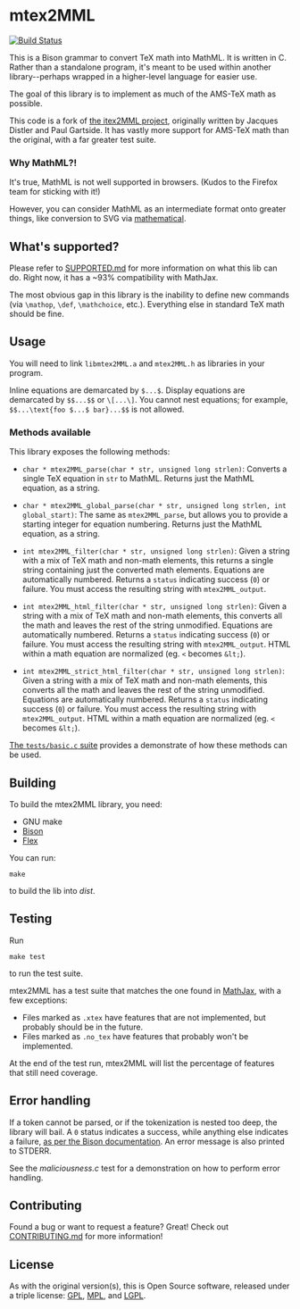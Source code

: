 # mtex2MML

[![Build Status](https://travis-ci.org/gjtorikian/mtex2MML.svg?branch=master)](https://travis-ci.org/gjtorikian/mtex2MML)

This is a Bison grammar to convert TeX math into MathML. It is written in C. Rather than a standalone program, it's meant to be used within another library--perhaps wrapped in a higher-level language for easier use.

The goal of this library is to implement as much of the AMS-TeX math as possible.

This code is a fork of [the itex2MML project](https://golem.ph.utexas.edu/~distler/blog/itex2MML.html), originally written by Jacques Distler and Paul Gartside. It has vastly more support for AMS-TeX math than the original, with a far greater test suite.

### Why MathML?!

It's true, MathML is not well supported in browsers. (Kudos to the Firefox team for sticking with it!)

However, you can consider MathML as an intermediate format onto greater things, like conversion to SVG via [mathematical](https://github.com/gjtorikian/mathematical).

## What's supported?

Please refer to [SUPPORTED.md](SUPPORTED.md) for more information on what this lib can do. Right now, it has a ~93% compatibility with MathJax.

The most obvious gap in this library is the inability to define new commands (via `\mathop`, `\def`, `\mathchoice`, etc.). Everything else in standard TeX math should be fine.

## Usage

You will need to link `libmtex2MML.a` and `mtex2MML.h` as libraries in your program.

Inline equations are demarcated by `$...$`. Display equations are demarcated by `$$...$$` or `\[...\]`. You cannot nest equations; for example, `$$...\text{foo $...$ bar}...$$` is not allowed.

### Methods available

This library exposes the following methods:

* `char * mtex2MML_parse(char * str, unsigned long strlen)`: Converts a single TeX equation in `str` to MathML. Returns just the MathML equation, as a string.

* `char * mtex2MML_global_parse(char * str, unsigned long strlen, int global_start)`: The same as `mtex2MML_parse`, but allows you to provide a starting integer for equation numbering. Returns just the MathML equation, as a string.

* `int mtex2MML_filter(char * str, unsigned long strlen)`: Given a string with a mix of TeX math and non-math elements, this returns a single string containing just the converted math elements. Equations are automatically numbered. Returns a `status` indicating success (`0`) or failure. You must access the resulting string with `mtex2MML_output`.

* `int mtex2MML_html_filter(char * str, unsigned long strlen)`: Given a string with a mix of TeX math and non-math elements, this converts all the math and leaves the rest of the string unmodified. Equations are automatically numbered. Returns a `status` indicating success (`0`) or failure. You must access the resulting string with `mtex2MML_output`. HTML within a math equation are normalized (eg. `<` becomes `&lt;`).

* `int mtex2MML_strict_html_filter(char * str, unsigned long strlen)`: Given a string with a mix of TeX math and non-math elements, this converts all the math and leaves the rest of the string unmodified. Equations are automatically numbered. Returns a `status` indicating success (`0`) or failure. You must access the resulting string with `mtex2MML_output`. HTML within a math equation are normalized (eg. `<` becomes `&lt;`).

[The `tests/basic.c` suite](blob/master/tests/basic.c) provides a demonstrate of how these methods can be used.

## Building

To build the mtex2MML library, you need:
* GNU make
* [Bison](https://www.gnu.org/software/bison/)
* [Flex](http://flex.sourceforge.net/)

You can run:

```
make
```

to build the lib into *dist*.

## Testing

Run

```
make test
```

to run the test suite.

mtex2MML has a test suite that matches the one found in [MathJax](https://github.com/mathjax/MathJax-test), with a few exceptions:

* Files marked as `.xtex` have features that are not implemented, but probably should be in the future.
* Files marked as `.no_tex` have features that probably won't be implemented.

At the end of the test run, mtex2MML will list the percentage of features that still need coverage.

## Error handling

If a token cannot be parsed, or if the tokenization is nested too deep, the library will bail. A `0` status indicates a success, while anything else indicates a failure, [as per the Bison documentation](http://www.gnu.org/software/bison/manual/html_node/Parser-Function.html). An error message is also printed to STDERR.

See the *maliciousness.c* test for a demonstration on how to perform error handling.

## Contributing

Found a bug or want to request a feature? Great! Check out [CONTRIBUTING.md](CONTRIBUTING.md) for more information!

## License

As with the original version(s), this is Open Source software, released under a triple license: [GPL](http://choosealicense.com/licenses/gpl-2.0/), [MPL](http://choosealicense.com/licenses/mpl-2.0/), and [LGPL](http://choosealicense.com/licenses/lgpl-2.1/).
